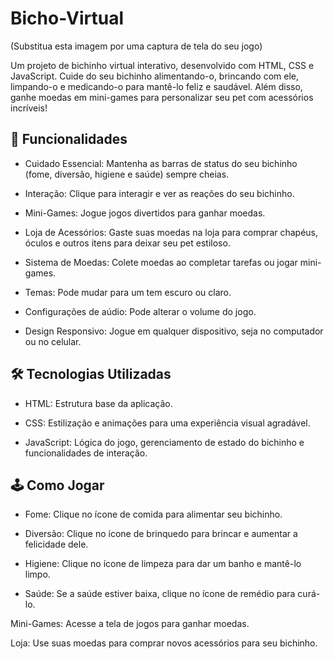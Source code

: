 # Bicho-Virtual
(Substitua esta imagem por uma captura de tela do seu jogo)

Um projeto de bichinho virtual interativo, desenvolvido com HTML, CSS e JavaScript. Cuide do seu bichinho alimentando-o, brincando com ele, limpando-o e medicando-o para mantê-lo feliz e saudável. Além disso, ganhe moedas em mini-games para personalizar seu pet com acessórios incríveis!

## 🚀 Funcionalidades
- Cuidado Essencial: Mantenha as barras de status do seu bichinho (fome, diversão, higiene e saúde) sempre cheias.

- Interação: Clique para interagir e ver as reações do seu bichinho.

- Mini-Games: Jogue jogos divertidos para ganhar moedas.

- Loja de Acessórios: Gaste suas moedas na loja para comprar chapéus, óculos e outros itens para deixar seu pet estiloso.

- Sistema de Moedas: Colete moedas ao completar tarefas ou jogar mini-games.

- Temas: Pode mudar para um tem escuro ou claro.

- Configurações de aúdio: Pode alterar o volume do jogo.

- Design Responsivo: Jogue em qualquer dispositivo, seja no computador ou no celular.

## 🛠️ Tecnologias Utilizadas
- HTML: Estrutura base da aplicação.

- CSS: Estilização e animações para uma experiência visual agradável.

- JavaScript: Lógica do jogo, gerenciamento de estado do bichinho e funcionalidades de interação.

## 🕹️ Como Jogar
- Fome: Clique no ícone de comida para alimentar seu bichinho.

- Diversão: Clique no ícone de brinquedo para brincar e aumentar a felicidade dele.

- Higiene: Clique no ícone de limpeza para dar um banho e mantê-lo limpo.

- Saúde: Se a saúde estiver baixa, clique no ícone de remédio para curá-lo.

Mini-Games: Acesse a tela de jogos para ganhar moedas.

Loja: Use suas moedas para comprar novos acessórios para seu bichinho.
